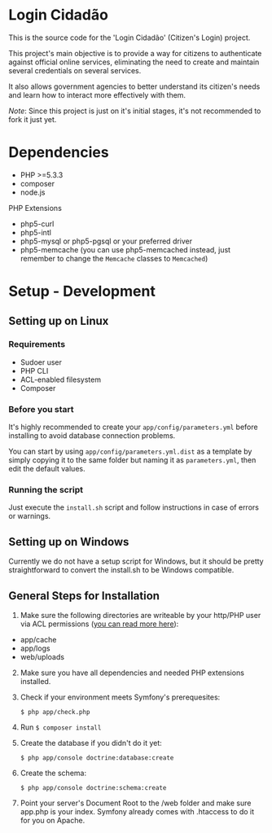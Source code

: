 Login Cidadão
=============

This is the source code for the 'Login Cidadão' (Citizen's Login) project.

This project's main objective is to provide a way for citizens to authenticate against official online services, eliminating the need to create and maintain several credentials on several services.

It also allows government agencies to better understand its citizen's needs and learn how to interact more effectively with them.

*Note*: Since this project is just on it's initial stages, it's not recommended to fork it just yet.

Dependencies
============

 * PHP >=5.3.3
 * composer
 * node.js

 PHP Extensions
  * php5-curl
  * php5-intl
  * php5-mysql or php5-pgsql or your preferred driver
  * php5-memcache (you can use php5-memcached instead, just remember to change the `Memcache` classes to `Memcached`)

Setup - Development
===================

Setting up on Linux
-------------------

### Requirements
 * Sudoer user
 * PHP CLI
 * ACL-enabled filesystem
 * Composer

### Before you start
It's highly recommended to create your `app/config/parameters.yml` before installing to avoid database connection problems.

You can start by using `app/config/parameters.yml.dist` as a template by simply copying it to the same folder but naming it as `parameters.yml`, then edit the default values.

### Running the script
Just execute the `install.sh` script and follow instructions in case of errors or warnings.
 

Setting up on Windows
---------------------
Currently we do not have a setup script for Windows, but it should be pretty straightforward to convert the install.sh to be Windows compatible.

General Steps for Installation
------------------------------

1. Make sure the following directories are writeable by your http/PHP user via ACL permissions ([you can read more here](http://symfony.com/doc/current/book/installation.html)):
  * app/cache
  * app/logs
  * web/uploads
2. Make sure you have all dependencies and needed PHP extensions installed.
3. Check if your environment meets Symfony's prerequesites:

    `$ php app/check.php`

4. Run `$ composer install`
5. Create the database if you didn't do it yet:

    `$ php app/console doctrine:database:create`

6. Create the schema:

    `$ php app/console doctrine:schema:create`

7. Point your server's Document Root to the /web folder and make sure app.php is your index. Symfony already comes with .htaccess to do it for you on Apache.

